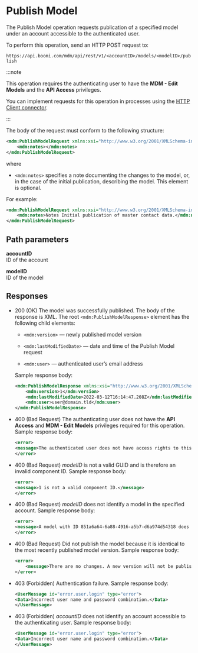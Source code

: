 # Publish Model 

<head>
  <meta name="guidename" content="DataHub"/>
  <meta name="context" content="GUID-1d618aee-3dad-4c0f-94b5-6007851a6781"/>
</head>


The Publish Model operation requests publication of a specified model under an account accessible to the authenticated user.

To perform this operation, send an HTTP POST request to:

`https://api.boomi.com/mdm/api/rest/v1/<accountID>/models/<modelID>/publish`

:::note

This operation requires the authenticating user to have the **MDM - Edit Models** and the **API Access** privileges.

You can implement requests for this operation in processes using the [HTTP Client connector](/docs/Atomsphere/Integration/Connectors/r-atm-HTTP_Client_connector_d64af80e-febe-4cd2-89ad-e3d0fc53c502.md).

:::

The body of the request must conform to the following structure:

``` xml
<mdm:PublishModelRequest xmlns:xsi="http://www.w3.org/2001/XMLSchema-instance" xmlns:mdm="http://mdm.api.platform.boomi.com/">
    <mdm:notes></mdm:notes>
</mdm:PublishModelRequest>
```

where

-   `<mdm:notes>` specifies a note documenting the changes to the model, or, in the case of the initial publication, describing the model. This element is optional.

For example:

``` xml
<mdm:PublishModelRequest xmlns:xsi="http://www.w3.org/2001/XMLSchema-instance" xmlns:mdm="http://mdm.api.platform.boomi.com/">
    <mdm:notes>Notes Initial publication of master contact data.</mdm:notes>
</mdm:PublishModelRequest>
```

## Path parameters

**accountID**  
ID of the account

**modelID**  
ID of the model


## Responses 

-   200 \(OK\) The model was successfully published. The body of the response is XML. The root `<mdm:PublishModelResponse>` element has the following child elements:

    -   `<mdm:version>` — newly published model version

    -   `<mdm:lastModifiedDate>` — date and time of the Publish Model request

    -   `<mdm:user>` — authenticated user’s email address

    Sample response body:

    ``` xml
    <mdm:PublishModelResponse xmlns:xsi="http://www.w3.org/2001/XMLSchema-instance" xmlns:mdm="http://mdm.api.platform.boomi.com/">
        <mdm:version>1</mdm:version>
        <mdm:lastModifiedDate>2022-03-12T16:14:47.208Z</mdm:lastModifiedDate>
        <mdm:user>user@domain.tld</mdm:user>
    </mdm:PublishModelResponse>
    ```

-   400 (Bad Request) The authenticating user does not have the **API Access** and **MDM - Edit Models** privileges required for this operation. Sample response body:

    ```xml
    <error>
    <message>The authenticated user does not have access rights to this functionality</message>
    </error>
    ```

- 400 (Bad Request) *modelID* is not a valid GUID and is therefore an invalid component ID. Sample response body:

    ```xml
    <error>
    <message>1 is not a valid component ID.</message>
    </error>
    ```

- 400 (Bad Request) *modelID* does not identify a model in the specified account. Sample response body:

    ```xml
    <error>
    <message>A model with ID 851a6a64-6a88-4916-a5b7-d6a974d54318 does not exist.</message>
    </error>
    ```

-   400 \(Bad Request\) Did not publish the model because it is identical to the most recently published model version. Sample response body:

    ``` xml
    <error>
        <message>There are no changes. A new version will not be published.</message>
    </error>
    ```
- 403 (Forbidden) Authentication failure. Sample response body:

    ```xml
    <UserMessage id="error.user.login" type="error">
    <Data>Incorrect user name and password combination.</Data>
    </UserMessage>
    ```

- 403 (Forbidden) *accountID* does not identify an account accessible to the authenticating user. Sample response body:

    ```xml
    <UserMessage id="error.user.login" type="error">
    <Data>Incorrect user name and password combination.</Data>
    </UserMessage>
    ```
